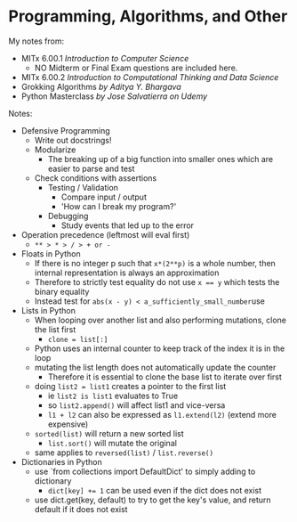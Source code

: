 # Programming, Algorithms, and Other

My notes from:

* MITx 6.00.1  _Introduction to Computer Science_
  * NO Midterm or Final Exam questions are included here.
* MITx 6.00.2  _Introduction to Computational Thinking and Data Science_
* Grokking Algorithms _by Aditya Y. Bhargava_
* Python Masterclass _by Jose Salvatierra on Udemy_

Notes:

* Defensive Programming
  * Write out docstrings!
  * Modularize
    * The breaking up of a big function into smaller ones which are easier to parse and test
  * Check conditions with assertions
    * Testing / Validation
      * Compare input / output
      * 'How can I break my program?'
    * Debugging
      * Study events that led up to the error
* Operation precedence (leftmost will eval first)
  * `** > * > / > + or -`
* Floats in Python
  * If there is no integer p such that `x*(2**p)` is a whole number, then internal representation is always an approximation
  * Therefore to strictly test equality do not use `x == y` which tests the binary equality
  * Instead test for  `abs(x - y) < a_sufficiently_small_number`use
* Lists in Python
  * When looping over another list and also performing mutations, clone the list first
    * `clone = list[:]`
  * Python uses an internal counter to keep track of the index it is in the loop
  * mutating the list length does not automatically update the counter
    * Therefore it is essential to clone the base list to iterate over first
  * doing `list2 = list1` creates a pointer to the first list
    * ie `list2 is list1` evaluates to True
    * so `list2.append()` will affect list1 and vice-versa
    * `l1 + l2` can also be expressed as `l1.extend(l2)` (extend more expensive)
  * `sorted(list)` will return a new sorted list
    * `list.sort()` will mutate the original
  * same applies to `reversed(list)` / `list.reverse()`
* Dictionaries in Python
  * use `from collections import DefaultDict' to simply adding to dictionary
    * `dict[key] += 1` can be used even if the dict does not exist
  * use dict.get(key, default) to try to get the key's value, and return default if it does not exist
